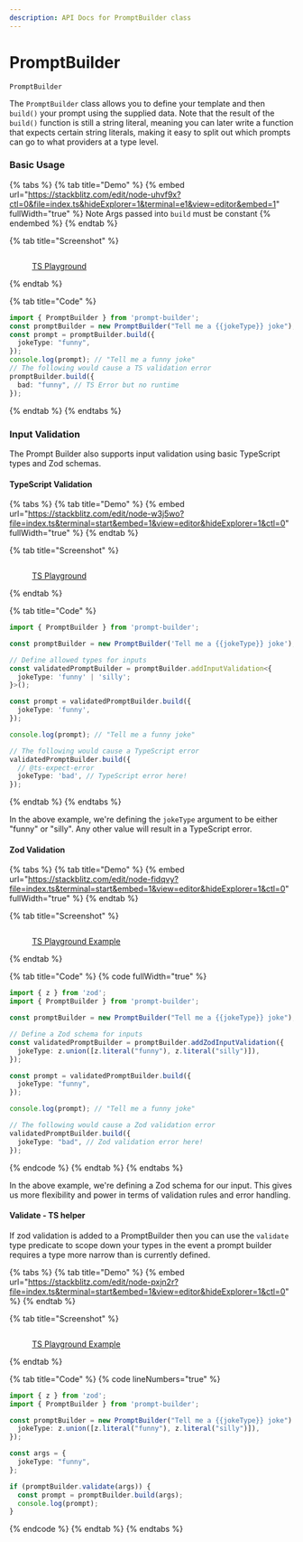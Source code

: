 ```yaml
---
description: API Docs for PromptBuilder class
---
```


# PromptBuilder

`PromptBuilder`

The `PromptBuilder` class allows you to define your template and then `build()` your prompt using the supplied data. Note that the result of the `build()` function is still a string literal, meaning you can later write a function that expects certain string literals, making it easy to split out which prompts can go to what providers at a type level.



### Basic Usage

{% tabs %}
{% tab title="Demo" %}
{% embed url="https://stackblitz.com/edit/node-uhvf9x?ctl=0&file=index.ts&hideExplorer=1&terminal=e1&view=editor&embed=1" fullWidth="true" %}
Note Args passed into `build` must be constant
{% endembed %}
{% endtab %}

{% tab title="Screenshot" %}
<figure><img src=".gitbook/assets/image.png" alt=""><figcaption><p><a href="https://www.typescriptlang.org/play?#code/JYWwDg9gTgLgBAbzgBShcMBCBXYAbAEwFMo4BfOAMzRDgHIwawYBaAI10JLoG4AoPgGMIAOwDO8RumY58xUgF44IogHcUTLJ3kAKAEQAVInjxwQROAENECAFYQA1kQMBPMETIV7TvQEp+QqIScFIYcEqhMtokAHQccjoIfHBw3s5uRABccHqU2CIiLnoANHxk-gLC4hB4RDF4EADmOpEw-nAA9B05RiZmFtZ5BS6pjkR6Al1wBgAWFpQ1DarAIo1wqhDYhHCClthiA9MAynAAbpZ4wASWMMCicCRoUHytslxQcdqJyXBslgTZXL5QolTrdAwnACiUCev2w8BEEDgUHyt3MZX8QA">TS Playground</a></p></figcaption></figure>
{% endtab %}

{% tab title="Code" %}
```typescript
import { PromptBuilder } from 'prompt-builder';
const promptBuilder = new PromptBuilder("Tell me a {{jokeType}} joke");
const prompt = promptBuilder.build({
  jokeType: "funny",
});
console.log(prompt); // "Tell me a funny joke"
// The following would cause a TS validation error
promptBuilder.build({
  bad: "funny", // TS Error but no runtime
});
```
{% endtab %}
{% endtabs %}

### Input Validation

The Prompt Builder also supports input validation using basic TypeScript types and Zod schemas.

#### TypeScript Validation

{% tabs %}
{% tab title="Demo" %}
{% embed url="https://stackblitz.com/edit/node-w3j5wo?file=index.ts&terminal=start&embed=1&view=editor&hideExplorer=1&ctl=0" fullWidth="true" %}
{% endtab %}

{% tab title="Screenshot" %}
<figure><img src=".gitbook/assets/image (4).png" alt=""><figcaption><p><a href="https://tsplay.dev/mZvRKm">TS Playground</a></p></figcaption></figure>
{% endtab %}

{% tab title="Code" %}
```typescript
import { PromptBuilder } from 'prompt-builder';

const promptBuilder = new PromptBuilder('Tell me a {{jokeType}} joke');

// Define allowed types for inputs
const validatedPromptBuilder = promptBuilder.addInputValidation<{
  jokeType: 'funny' | 'silly';
}>();

const prompt = validatedPromptBuilder.build({
  jokeType: 'funny',
});

console.log(prompt); // "Tell me a funny joke"

// The following would cause a TypeScript error
validatedPromptBuilder.build({
  // @ts-expect-error
  jokeType: 'bad', // TypeScript error here!
});

```
{% endtab %}
{% endtabs %}

In the above example, we're defining the `jokeType` argument to be either "funny" or "silly". Any other value will result in a TypeScript error.

#### Zod Validation

{% tabs %}
{% tab title="Demo" %}
{% embed url="https://stackblitz.com/edit/node-fidqvy?file=index.ts&terminal=start&embed=1&view=editor&hideExplorer=1&ctl=0" fullWidth="true" %}
{% endtab %}

{% tab title="Screenshot" %}
<figure><img src=".gitbook/assets/image (1).png" alt=""><figcaption><p><a href="https://tsplay.dev/mZvRKm">TS Playground Example</a></p></figcaption></figure>
{% endtab %}

{% tab title="Code" %}
{% code fullWidth="true" %}
```ts
import { z } from 'zod';
import { PromptBuilder } from 'prompt-builder';

const promptBuilder = new PromptBuilder("Tell me a {{jokeType}} joke");

// Define a Zod schema for inputs
const validatedPromptBuilder = promptBuilder.addZodInputValidation({
  jokeType: z.union([z.literal("funny"), z.literal("silly")]),
});

const prompt = validatedPromptBuilder.build({
  jokeType: "funny",
});

console.log(prompt); // "Tell me a funny joke"

// The following would cause a Zod validation error
validatedPromptBuilder.build({
  jokeType: "bad", // Zod validation error here!
});
```
{% endcode %}
{% endtab %}
{% endtabs %}

In the above example, we're defining a Zod schema for our input. This gives us more flexibility and power in terms of validation rules and error handling.

#### Validate - TS helper

If zod validation is added to a PromptBuilder then you can use the `validate` type predicate to scope down your types in the event a prompt builder requires a type more narrow than is currently defined.&#x20;

{% tabs %}
{% tab title="Demo" %}
{% embed url="https://stackblitz.com/edit/node-pxjn2r?file=index.ts&terminal=start&embed=1&view=editor&hideExplorer=1&ctl=0" %}
{% endtab %}

{% tab title="Screenshot" %}
<figure><img src=".gitbook/assets/validateArgs (1).gif" alt=""><figcaption><p><a href="https://www.typescriptlang.org/play?#code/JYWwDg9gTgLgBAbzgLzgXzgMyhEcDkyEAJvgNwBQoksicACjuDAEICuwANsQKZTpYmBMEzAwAtACMO3PuQoUAxhAB2AZ3gjcY9l178AvHBU8A7g1GsZ+gBQAiACo9OnOCB5wAhogQArCADWPA4AnmA8aBj+QXYAlAB0nsTEAFokAJIqYGwwAGqenMDEnjDAqjbI8RCSvjyKMDYIFHBw0cFhPABcKPFsKmUqNgDalYUwfAX2mH0qIXEAND1jE5z2alycc7EAurHzFGixsZRKqhpeUADmanBGTS1toeHddtMqs3b7aCfAmHA2WmYulkUHiADcCkUSjwbJ4rmojohmnBlOpNJZbnBATprHx4tI9LD4cdkai1BBODx4pwIJcAZYSWggA">TS Playground Example</a></p></figcaption></figure>
{% endtab %}

{% tab title="Code" %}
{% code lineNumbers="true" %}
```typescript
import { z } from 'zod';
import { PromptBuilder } from 'prompt-builder';

const promptBuilder = new PromptBuilder("Tell me a {{jokeType}} joke").addZodInputValidation({
  jokeType: z.union([z.literal("funny"), z.literal("silly")]),
});

const args = {
  jokeType: "funny",
};

if (promptBuilder.validate(args)) {
  const prompt = promptBuilder.build(args);
  console.log(prompt);
}

```
{% endcode %}
{% endtab %}
{% endtabs %}
